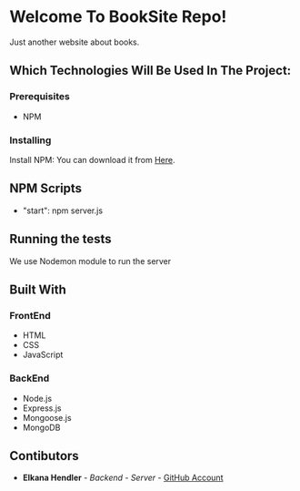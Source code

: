 # Welcome To BookSite Repo!

Just another website about books.

## Which Technologies Will Be Used In The Project:


### Prerequisites

* NPM

### Installing

Install NPM:
You can download it from [Here](https://www.npmjs.com/get-npm). 

## NPM Scripts
* "start": npm server.js

## Running the tests

We use Nodemon module to run the server

## Built With
### FrontEnd
* HTML
* CSS
* JavaScript

### BackEnd
* Node.js
* Express.js
* Mongoose.js
* MongoDB


## Contibutors

* **Elkana Hendler** - *Backend - Server* - [GitHub Account](https://github.com/elkanagit)
